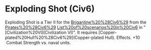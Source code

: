 # Exploding Shot (Civ6)

Exploding Shot is a Tier II for the [Brigantine%20%28Civ6%29](Brigantine) from the [Pirates%20%28Civ6%29](Pirates) [List%20of%20scenarios%20in%20Civ6](scenario) in "[Civilization%20VI](Civilization VI)". It requires [Copper-plated%20Hull%20%28Civ6%29](Copper-plated Hull).
Effects.
+10  Combat Strength vs. naval units.